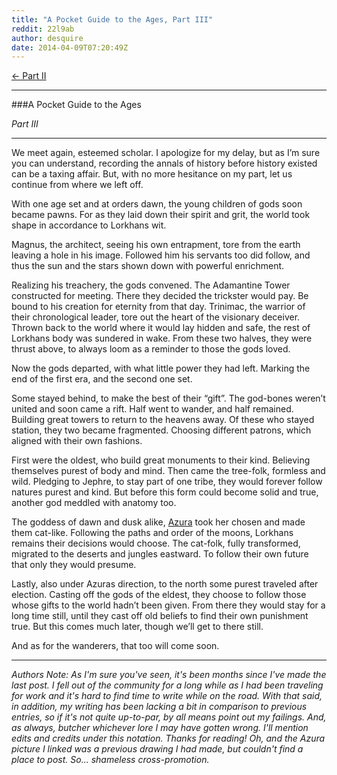 ```yaml
---
title: "A Pocket Guide to the Ages, Part III"
reddit: 22l9ab
author: desquire
date: 2014-04-09T07:20:49Z
---
```


[&lt;- Part II](http://www.reddit.com/r/teslore/comments/1bhst1/a_pocket_guide_to_the_ages_part_ii/)
___
###A Pocket Guide to the Ages

*Part III*
____
We meet again, esteemed scholar. I apologize for my delay, but as I’m sure you can understand, recording the annals of history before history existed can be a taxing affair. But, with no more hesitance on my part, let us continue from where we left off.

With one age set and at orders dawn, the young children of gods soon became pawns. For as they laid down their spirit and grit, the world took shape in accordance to Lorkhans wit.

Magnus, the architect, seeing his own entrapment, tore from the earth leaving a hole in his image. Followed him his servants too did follow, and thus the sun and the stars shown down with powerful enrichment.  


Realizing his treachery, the gods convened. The Adamantine Tower constructed for meeting. There they decided the trickster would pay. Be bound to his creation for eternity from that day. Trinimac, the warrior of their chronological leader, tore out the heart of the visionary deceiver. Thrown back to the world where it would lay hidden and safe, the rest of Lorkhans body was sundered in wake.  From these two halves, they were thrust above, to always loom as a reminder to those the gods loved.

Now the gods departed, with what little power they had left. Marking the end of the first era, and the second one set. 

Some stayed behind, to make the best of their “gift”. The god-bones weren’t united and soon came a rift. Half went to wander, and half remained. Building great towers to return to the heavens away. Of these who stayed station, they two became fragmented. Choosing different patrons, which aligned with their own fashions.

First were the oldest, who build great monuments to their kind. Believing themselves purest of body and mind. Then came the tree-folk, formless and wild. Pledging to Jephre, to stay part of one tribe, they would forever follow natures purest and kind. But before this form could become solid and true, another god meddled with anatomy too.

The goddess of dawn and dusk alike, [Azura](http://i.imgur.com/YHOlrik.png?1) took her chosen and made them cat-like. Following the paths and order of the moons, Lorkhans remains their decisions would choose. The cat-folk, fully transformed, migrated to the deserts and jungles eastward. To follow their own future that only they would presume.

Lastly, also under Azuras direction, to the north some purest traveled after election. Casting off the gods of the eldest, they choose to follow those whose gifts to the world hadn’t been given. From there they would stay for a long time still, until they cast off old beliefs to find their own punishment true. But this comes much later, though we’ll get to there still.

And as for the wanderers, that too will come soon.
____
*Authors Note: As I'm sure you've seen, it's been months since I've made the last post. I fell out of the community for a long while as I had been traveling for work and it's hard to find time to write while on the road. With that said, in addition, my writing has been lacking a bit in comparison to previous entries, so if it's not quite up-to-par, by all means point out my failings. And, as always, butcher whichever lore I may have gotten wrong. I'll mention edits and credits under this notation. Thanks for reading! Oh, and the Azura picture I linked was a previous drawing I had made, but couldn't find a place to post. So... shameless cross-promotion.*
